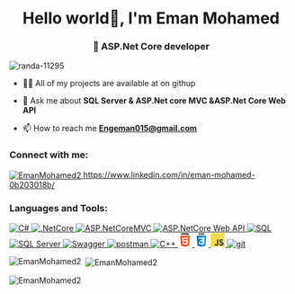 <h1 align="center">Hello world👋, I'm Eman Mohamed</h1>
<h3 align="center">🌱 ASP.Net Core developer</h3>

<p align="left"> <img src="https://komarev.com/ghpvc/?username=randa-11295&label=Profile%20views&color=0e75b6&style=flat" alt="randa-11295" /> </p>


- 👨‍💻 All of my projects are available at on githup

- 💬 Ask me about **SQL Server & ASP.Net core MVC &ASP.Net Core Web API**
- 📫 How to reach me **Engeman015@gmail.com**

<h3 align="left">Connect with me:</h3>
<p align="left">
<a href="https://www.linkedin.com/in/eman-mohamed-0b203018b/" target="blank"><img align="center" 
 src="https://raw.githubusercontent.com/rahuldkjain/github-profile-readme-generator/master/src/images/icons/Social/linked-in-alt.svg"
 alt="EmanMohamed2" height="30" width="40" />  https://www.linkedin.com/in/eman-mohamed-0b203018b/ </a>
   </p>

<h3 align="left">Languages and Tools:</h3>
<p align="left"> 
  <a href="https://docs.microsoft.com/en-us/dotnet/csharp/" target="_blank" rel="noreferrer">
   <img src="https://www.avenga.com/wp-content/uploads/2020/11/C-Sharp.png" alt="C#" width="10%" height="10%"/> 
 </a>
 <a href="https://docs.microsoft.com/en-us/dotnet/" target="_blank" rel="noreferrer">
   <img src="https://upload.wikimedia.org/wikipedia/commons/thumb/e/ee/.NET_Core_Logo.svg/1200px-.NET_Core_Logo.svg.png" alt=".NetCore" width="5%" height="5%"/> 
 </a>
  <a href="https://docs.microsoft.com/en-us/aspnet/core/mvc/overview?view=aspnetcore-6.0" target="_blank" rel="noreferrer">
   <img src="https://play-lh.googleusercontent.com/GWL18cM1Ixv7pHcDnFexNTtrTt2f45q4csWGNw-WWMTU2rsbFkiCy1FErMgtfmOgfMk" alt="ASP.NetCoreMVC" width="7%" height="7%"/> 
 </a>
  <a href="https://docs.microsoft.com/en-us/aspnet/core/tutorials/first-web-api?view=aspnetcore-6.0&tabs=visual-studio" target="_blank" rel="noreferrer">
   <img src="https://static.javatpoint.com/tutorial/webapi/images/web-api-tutorial.png" alt="ASP.NetCore Web API" width="5%" height="5%"/> 
 </a>
 <a href="https://www.w3schools.com/sql/" target="_blank" rel="noreferrer">
   <img src="https://encrypted-tbn0.gstatic.com/images?q=tbn:ANd9GcSBfpfMYeDbp47ob7fg7BNDj_YvdRoSpZjGUYaHz87-vSGg1HM-yWar0cPa_Va2JNYpav0&usqp=CAU" alt="SQL" width="10%" height="10%"/> 
 </a>
 <a href="https://www.sqlservertutorial.net/" target="_blank" rel="noreferrer">
   <img src="https://www.thoughtco.com/thmb/75y7phKegDFeZJxod-ryS3kQJBk=/587x440/smart/filters:no_upscale()/kisspng-microsoft-sql-server-windows-server-2008-r2-b47d7cc742ab406d87b638c3ecd3f598.jpg" alt="SQL Server" width="7%" height="7%"/> 
 </a>
 <a href="https://swagger.io/" target="_blank" rel="noreferrer">
   <img src="https://logovtor.com/wp-content/uploads/2020/09/swagger-supported-by-smartbear-logo-vector-xs.png" alt="Swagger" width="10%" height="10%"/> 
 </a>
  <a href="https://postman.com" target="_blank" rel="noreferrer">
 <img src="https://www.vectorlogo.zone/logos/getpostman/getpostman-icon.svg" alt="postman" width="5%" height="5%"/> 
 </a>
 <a href="https://www.w3schools.com/CPP/default.asp" target="_blank" rel="noreferrer">
   <img src="https://upload.wikimedia.org/wikipedia/commons/thumb/1/18/ISO_C%2B%2B_Logo.svg/640px-ISO_C%2B%2B_Logo.svg.png" alt="C++" width="5%" height="5%"/> 
 </a>

 <a href="https://www.w3.org/html/" target="_blank" rel="noreferrer"> 
 <img src="https://raw.githubusercontent.com/devicons/devicon/master/icons/html5/html5-original-wordmark.svg" alt="html5" width="5%" height="5%"/> 
 </a> 
 <a href="https://www.w3schools.com/css/" target="_blank" rel="noreferrer"> 
  <img src="https://raw.githubusercontent.com/devicons/devicon/master/icons/css3/css3-original-wordmark.svg" alt="css3" width="5%" height="5%"/> 
 </a>
 <a href="https://developer.mozilla.org/en-US/docs/Web/JavaScript" target="_blank" rel="noreferrer"> 
     <img src="https://raw.githubusercontent.com/devicons/devicon/master/icons/javascript/javascript-original.svg" alt="javascript"width="5%" height="5%"/> 
 </a> 
 <a href="https://git-scm.com/" target="_blank" rel="noreferrer"> 
  <img src="https://www.vectorlogo.zone/logos/git-scm/git-scm-icon.svg" alt="git"width="5%" height="5%"/> 
</a>
</p>

<p>
 <img align="left" src="https://github-readme-stats.vercel.app/api/top-langs?username=EmanMohamed2&show_icons=true&locale=en&layout=compact" alt="EmanMohamed2" />
</p>

<p>&nbsp;
 <img align="center" src="https://github-readme-stats.vercel.app/api?username=EmanMohamed2&show_icons=true&locale=en" alt="EmanMohamed2" />
</p>

<p>
 <img align="center" src="https://github-readme-streak-stats.herokuapp.com/?user=EmanMohamed2&" alt="EmanMohamed2" />
</p>
